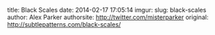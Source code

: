 title: Black Scales
date: 2014-02-17 17:05:14
imgur: 
slug: black-scales
author: Alex Parker
authorsite: http://twitter.com/misterparker
original: http://subtlepatterns.com/black-scales/
